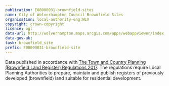 ```yaml
---
publication: E08000031-brownfield-sites
name: City of Wolverhampton Council Brownfield Sites
organisation: local-authority-eng:WLV
copyright: crown-copyright
licence: ogl
data-url: http://wolverhampton.maps.arcgis.com/apps/webappviewer/index.html?id=2e36e2eff14e40c480194b42b33a0abc
data-gov-uk: 
task: brownfield_site
prefix: E08000031-brownfield-site
---
```


Data published in accordance with [The Town and Country Planning (Brownfield Land Register) Regulations 2017](http://www.legislation.gov.uk/uksi/2017/403/contents/made).
The regulations require Local Planning Authorities to prepare, maintain and publish registers of previously developed (brownfield) land suitable for residential development.

